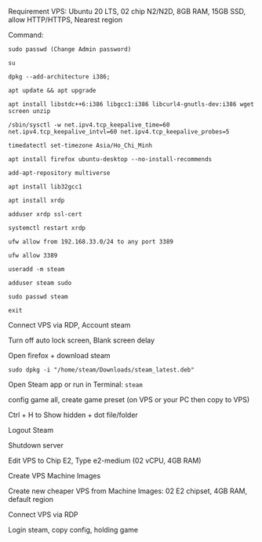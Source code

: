 Requirement VPS: Ubuntu 20 LTS, 02 chip N2/N2D, 8GB RAM, 15GB SSD, allow HTTP/HTTPS, Nearest region

Command:

```
sudo passwd (Change Admin password)

su

dpkg --add-architecture i386;

apt update && apt upgrade

apt install libstdc++6:i386 libgcc1:i386 libcurl4-gnutls-dev:i386 wget screen unzip

/sbin/sysctl -w net.ipv4.tcp_keepalive_time=60 net.ipv4.tcp_keepalive_intvl=60 net.ipv4.tcp_keepalive_probes=5

timedatectl set-timezone Asia/Ho_Chi_Minh

apt install firefox ubuntu-desktop --no-install-recommends

add-apt-repository multiverse

apt install lib32gcc1

apt install xrdp

adduser xrdp ssl-cert

systemctl restart xrdp

ufw allow from 192.168.33.0/24 to any port 3389

ufw allow 3389

useradd -m steam

adduser steam sudo

sudo passwd steam

exit
```

Connect VPS via RDP, Account steam

Turn off auto lock screen, Blank screen delay

Open firefox + download steam

`sudo dpkg -i "/home/steam/Downloads/steam_latest.deb"`

Open Steam app or run in Terminal: `steam`

config game all, create game preset (on VPS or your PC then copy to VPS)

Ctrl + H to Show hidden + dot file/folder

Logout Steam

Shutdown server

Edit VPS to Chip E2, Type e2-medium (02 vCPU, 4GB RAM)

Create VPS Machine Images

Create new cheaper VPS from Machine Images: 02 E2 chipset, 4GB RAM, default region

Connect VPS via RDP

Login steam, copy config, holding game
